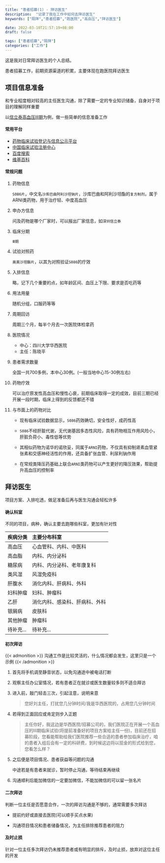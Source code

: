 ```yaml
---
title: "患者招募(1) - 拜访医生"
description:  "记录了我在工作中如何去拜访医生"
keywords: ["陌拜","患者招募","跑医院","高血压","拜访医生"]

date: 2022-03-10T21:57:19+08:00
draft: false

tags: ["患者招募","陌拜"]
categories: ["工作"]
---
```


这是我对日常拜访医生的个人总结。

<!--more-->

患者招募工作，前期资源渠道的积累，主要体现在跑医院拜访医生

## 项目信息准备

和专业程度相对较高的主任医生沟通，除了需要一定的专业知识储备，自身对于项目的理解同样重要

以[信立泰高血压Ⅲ期](http://www.chictr.org.cn/showproj.aspx?proj=132690)为例，做一些简单的信息准备工作

#### 常用平台

- [药物临床试验登记与信息公示平台](http://www.chinadrugtrials.org.cn/index.html)
- [中国临床试验注册中心](http://www.chictr.org.cn/searchproj.aspx)
- [百度搜索](http://so.ssr.wiki/?S086)
- [维基百科](https://zh.wikipedia.org/)

#### 常规问题
1. 药物信息

   `S086片`，中文名`沙库巴曲阿利沙坦钠片`，沙库巴曲和阿利沙坦酯的`复方制剂`，属于ARNI类药物，用于治疗轻、中度高血压

2. 申办方信息

   问及药物是哪个厂家时，可以报出厂家信息，如`深圳信立泰`

3. 临床分期

   `Ⅲ期`

4. 试验对照药

   `奥美沙坦酯片`，以其为对照验证`S086`的疗效

5. 入排信息

   略，记下几个重要的点，如年龄区间、血压上下限、要求是否吃药等

6. 用法用量

   随机分组，口服药等等

7. 周期回访

   周期三个月，每半个月去一次医院体检拿药

8. 医院情况

   - 中心：四川大学华西医院
   - 主任：陈晓平

9. 患者需求数量

   全国一共700多例，本中心30例。(一般当地中心15-30例左右)

10. 药物疗效

    可以治疗原发性高血压和慢性心衰，前期临床取得一定的成效，目前三期已经开展一段时期，临床上得到的反馈都还不错

11. 与市面上的药物对比

    - 现有临床试验数据显示，`S086`药效确切，安全性好，成药性高

    - `S086`不经肝脏代谢，无代谢基因多态性风险，具有药物相互作用风险小，肝脏负荷小、毒性低等优势

    - 其相似药物为诺华的诺欣妥，同属于`ARNI`药物，不仅具有抑制肾素血管紧张素和交感神经活性的作用，还具备扩张血管、利尿利钠作用
    - 在常规类降压药基础上联合` ARNI `类药物可以产生更好的降压效果，帮助提升高血压的控制率

## 拜访医生

项目方案、入排吃透，做足准备后再与医生沟通会轻松许多

#### 确认科室

不同的项目，病种，确认主要去跑哪些科室，更加有针对性

| 疾病分类  | 主要分布科室                   |
| :-------- | :----------------------------- |
| 高血压    | 心血管科、内科、中医科         |
| 高血脂    | 内科、内分泌科                 |
| 糖尿病    | 内科、内分泌科、老年康复科     |
| 类风湿    | 风湿免疫科                     |
| 肝腹水    | 消化内科、肝病科、外科         |
| 妇科肿瘤  | 妇科、肿瘤科                   |
| 乙肝      | 消化内科、感染科、肝病科、外科 |
| 银屑病    | 皮肤科                         |
| 其他肿瘤  | 肿瘤科                         |
| 待补充... | 待补充...                      |

#### 初次拜访

{{< admonition >}}
沟通工作是比较灵活的，什么情况都会发生，这里只是一个示例
{{< /admonition >}}

1. 首先将手机调至静音状态，以免沟通途中被电话打断

2. 观察主任办公室情况，若有患者正在就诊或医生数量较多则不适合拜访

3. 进入前，敲门轻击三次，引起注意，说明来意

   > 您好刘主任，打扰您几分钟时间/我是华西医院的，占用您几分钟时间

4. 若得到正面回应或肯定则步入正题

   > 主任你好，我这边是华西医院/招募公司的，我们医院正在开展一个高血压的Ⅲ期临床试验(将提前准备好的项目方案给主任一份)，目前还在招募阶段，您看能帮助给我们医院推荐一些合适的患者参加临床治疗，咱的患者入组后会有一定的科研费，到时候这边将以现金的形式给到您，您看怎么样？

5. 之后便是项目情况、患者获益等问题的沟通

   中途若是有患者来就诊，暂时停止沟通，等待结束再继续

6. 沟通顺利后能加微信的一定要加微信，不能加微信的可以留一张名片

#### 二次拜访

判断一位主任是否愿意合作，一次的拜访沟通是不够的，通常需要多次拜访

- 提前约好或直接去医院(可以顺手买点水果)

- 沟通项目情况和患者储备情况，为主任排除推荐患者的阻力

#### 及时止损

针对一位主任多次拜访仍未推荐患者或有明显的排斥，及时止损，放弃对这位主任的开发


